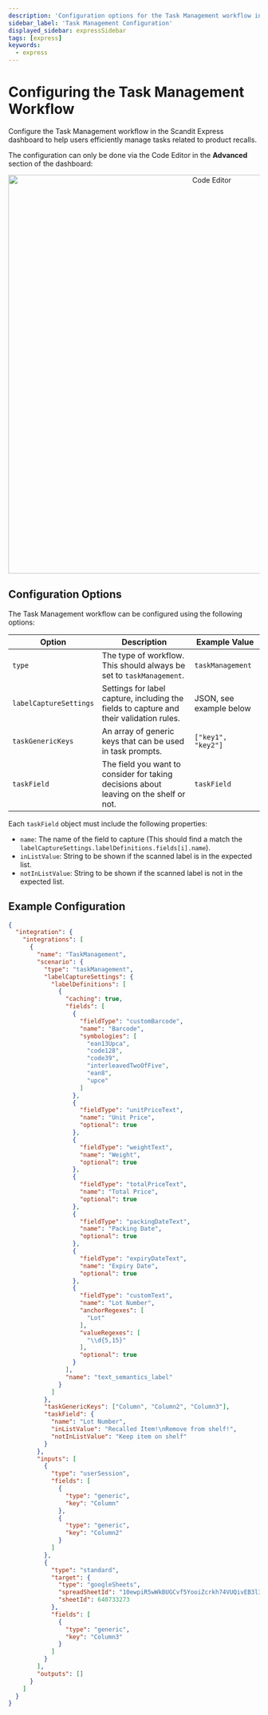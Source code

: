 ```yaml
---
description: 'Configuration options for the Task Management workflow in Scandit Express.'
sidebar_label: 'Task Management Configuration'
displayed_sidebar: expressSidebar
tags: [express]
keywords:
  - express
---
```


# Configuring the Task Management Workflow

Configure the Task Management workflow in the Scandit Express dashboard to help users efficiently manage tasks related to product recalls.

The configuration can only be done via the Code Editor in the **Advanced** section of the dashboard:

<p align="center">
  <img src="/img/express/code-editor.png" alt="Code Editor" width="800px" />
</p>

## Configuration Options

The Task Management workflow can be configured using the following options:

| Option               | Description                                                                                       | Example Value                |
|----------------------|---------------------------------------------------------------------------------------------------|------------------------------|
| `type`               | The type of workflow. This should always be set to `taskManagement`.                              | `taskManagement`             |
| `labelCaptureSettings` | Settings for label capture, including the fields to capture and their validation rules.           | JSON, see example below                   |
| `taskGenericKeys`   | An array of generic keys that can be used in task prompts.                                        | `["key1", "key2"]`           |
| `taskField`       | The field you want to consider for taking decisions about leaving on the shelf or not.                                                                | `taskField`                  |

Each `taskField` object must include the following properties:

- `name`: The name of the field to capture (This should find a match the `labelCaptureSettings.labelDefinitions.fields[i].name`).
- `inListValue`: String to be shown if the scanned label is in the expected list.
- `notInListValue`: String to be shown if the scanned label is not in the expected list.

## Example Configuration

```json
{
  "integration": {
    "integrations": [
      {
        "name": "TaskManagement",
        "scenario": {
          "type": "taskManagement",
          "labelCaptureSettings": {
            "labelDefinitions": [
              {
                "caching": true,
                "fields": [
                  {
                    "fieldType": "customBarcode",
                    "name": "Barcode",
                    "symbologies": [
                      "ean13Upca",
                      "code128",
                      "code39",
                      "interleavedTwoOfFive",
                      "ean8",
                      "upce"
                    ]
                  },
                  {
                    "fieldType": "unitPriceText",
                    "name": "Unit Price",
                    "optional": true
                  },
                  {
                    "fieldType": "weightText",
                    "name": "Weight",
                    "optional": true
                  },
                  {
                    "fieldType": "totalPriceText",
                    "name": "Total Price",
                    "optional": true
                  },
                  {
                    "fieldType": "packingDateText",
                    "name": "Packing Date",
                    "optional": true
                  },
                  {
                    "fieldType": "expiryDateText",
                    "name": "Expiry Date",
                    "optional": true
                  },
                  {
                    "fieldType": "customText",
                    "name": "Lot Number",
                    "anchorRegexes": [
                      "Lot"
                    ],
                    "valueRegexes": [
                      "\\d{5,15}"
                    ],
                    "optional": true
                  }
                ],
                "name": "text_semantics_label"
              }
            ]
          },
          "taskGenericKeys": ["Column", "Column2", "Column3"],
          "taskField": {
            "name": "Lot Number",
            "inListValue": "Recalled Item!\nRemove from shelf!",
            "notInListValue": "Keep item on shelf"
          }
        },
        "inputs": [
          {
            "type": "userSession",
            "fields": [
              {
                "type": "generic",
                "key": "Column"
              },
              {
                "type": "generic",
                "key": "Column2"
              }
            ]
          },
          {
            "type": "standard",
            "target": {
              "type": "googleSheets",
              "spreadSheetId": "10ewpiR5wWkBUGCvf5YooiZcrkh74VUQivEB3l3RU3jk",
              "sheetId": 640733273
            },
            "fields": [
              {
                "type": "generic",
                "key": "Column3"
              }
            ]
          }
        ],
        "outputs": []
      }
    ]
  }
}
```